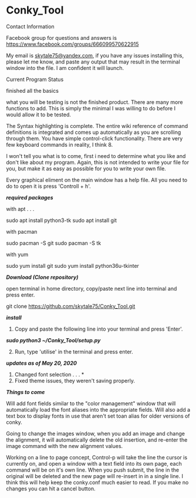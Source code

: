 # Conky_Tool

Contact Information

Facebook group for questions and answers is 
https://www.facebook.com/groups/666099570622915

My email is skytale75@yandex.com, if you have any issues
installing this, please let me know, and paste any output
that may result in the terminal window into the file. I am
confident it will launch.

Current Program Status

finished all the basics

what you will be testing is not the finished product. There
are many more functions to add. This is simply the minimal
I was willing to do before I would allow it to be tested.

The Syntax highlighting is complete. The entire
wiki reference of command definitions is integrated and comes
up automatically as you are scrolling through them. You have
simple control-click functionality. There are very few
keyboard commands in reality, I think 8.

I won't tell you what is to come, first i need to determine
what you like and don't like about my program. Again, this 
is not intended to write your file for you, but make it as
easy as possible for you to write your own file.

Every graphical eliment on the main window has a help file.
All you need to do to open it is press 'Controll + h'.

***required packages***

with apt . . .

sudo apt install python3-tk
sudo apt install git

with pacman

sudo pacman -S git
sudo pacman -S tk

with yum

sudo yum install git
sudo yum install python36u-tkinter

***Download (Clone repository)***

open terminal in home directory, copy/paste next line into
terminal and press enter.

git clone https://github.com/skytale75/Conky_Tool.git



***install***

1) Copy and paste the following line into your terminal
and press 'Enter'.


***sudo python3 ~/Conky_Tool/setup.py***


2) Run, type 'utilise' in the terminal and press enter.

***updates as of May 20, 2020***

1) Changed font selection . . . *
2) Fixed theme issues, they weren't saving properly.

***Things to come***

Will add font fields similar to the "color management" window
that will automatically load the font aliases into the appropriate
fields. Will also add a text box to display fonts in use that aren't
set toan alias for older versions of conky.

Going to change the images window, when you add an image and change the
alignment, it will automatically delete the old insertion, and re-enter
the image command with the new alignment values.

Working on a line to page concept, Control-p will take the line the 
cursor is currently on, and open a window with a text field into
its own page, each command will be on it's own line. When you push
submit, the line in the original will be deleted and the new page will
re-insert in in a single line. I think this will help keep the
conky.conf much easier to read. If you make no changes you can hit
a cancel button.